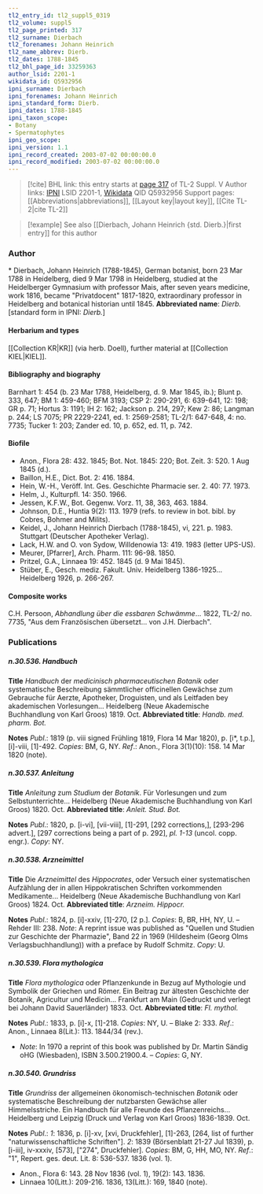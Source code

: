 ```yaml
---
tl2_entry_id: tl2_suppl5_0319
tl2_volume: suppl5
tl2_page_printed: 317
tl2_surname: Dierbach
tl2_forenames: Johann Heinrich
tl2_name_abbrev: Dierb.
tl2_dates: 1788-1845
tl2_bhl_page_id: 33259363
author_lsid: 2201-1
wikidata_id: Q5932956
ipni_surname: Dierbach
ipni_forenames: Johann Heinrich
ipni_standard_form: Dierb.
ipni_dates: 1788-1845
ipni_taxon_scope: 
- Botany
- Spermatophytes
ipni_geo_scope: 
ipni_version: 1.1
ipni_record_created: 2003-07-02 00:00:00.0
ipni_record_modified: 2003-07-02 00:00:00.0
---
```


> [!cite] BHL link: this entry starts at [page 317](https://www.biodiversitylibrary.org/page/33259363) of TL-2 Suppl. V
> Author links: [IPNI](https://www.ipni.org/a/2201-1) LSID 2201-1, [Wikidata](https://www.wikidata.org/wiki/Q5932956) QID Q5932956
> Support pages: [[Abbreviations|abbreviations]], [[Layout key|layout key]], [[Cite TL-2|cite TL-2]]

> [!example] See also [[Dierbach, Johann Heinrich {std. Dierb.}|first entry]] for this author

### Author

\* Dierbach, Johann Heinrich (1788-1845), German botanist, born 23 Mar 1788 in Heidelberg, died 9 Mar 1798 in Heidelberg, studied at the Heidelberger Gymnasium with professor Mais, after seven years medicine, work 1816, became "Privatdocent" 1817-1820, extraordinary professor in Heidelberg and botanical historian until 1845. 
**Abbreviated name**: *Dierb.* \[standard form in IPNI: *Dierb.*\]

#### Herbarium and types

[[Collection KR|KR]] (via herb. Doell), further material at [[Collection KIEL|KIEL]].

#### Bibliography and biography

Barnhart 1: 454 (b. 23 Mar 1788, Heidelberg, d. 9. Mar 1845, ib.); Blunt p. 333, 647; BM 1: 459-460; BFM 3193; CSP 2: 290-291, 6: 639-641, 12: 198; GR p. 71; Hortus 3: 1191; IH 2: 162; Jackson p. 214, 297; Kew 2: 86; Langman p. 244; LS 7075; PR 2229-2241, ed. 1: 2569-2581; TL-2/1: 647-648, 4: no. 7735; Tucker 1: 203; Zander ed. 10, p. 652, ed. 11, p. 742.

#### Biofile

- Anon., Flora 28: 432. 1845; Bot. Not. 1845: 220; Bot. Zeit. 3: 520. 1 Aug 1845 (d.).
- Baillon, H.E., Dict. Bot. 2: 416. 1884.
- Hein, W.-H., Veröff. Int. Ges. Geschichte Pharmacie ser. 2. 40: 77. 1973.
- Helm, J., Kulturpfl. 14: 350. 1966.
- Jessen, K.F.W., Bot. Gegenw. Vorz. 11, 38, 363, 463. 1884.
- Johnson, D.E., Huntia 9(2): 113. 1979 (refs. to review in bot. bibl. by Cobres, Bohmer and Milits).
- Keidel, J., Johann Heinrich Dierbach (1788-1845), vi, 221. p. 1983. Stuttgart (Deutscher Apotheker Verlag).
- Lack, H.W. and O. von Sydow, Willdenowia 13: 419. 1983 (letter UPS-US).
- Meurer, \[Pfarrer\], Arch. Pharm. 111: 96-98. 1850.
- Pritzel, G.A., Linnaea 19: 452. 1845 (d. 9 Mai 1845).
- Stüber, E., Gesch. mediz. Fakult. Univ. Heidelberg 1386-1925... Heidelberg 1926, p. 266-267.

#### Composite works

C.H. Persoon, *Abhandlung über die essbaren Schwämme*... 1822, TL-2/ no. 7735, "Aus dem Französischen übersetzt... von J.H. Dierbach".

### Publications

##### n.30.536. Handbuch

**Title**
*Handbuch* der *medicinisch pharmaceutischen Botanik* oder systematische Beschreibung sämmtlicher officinellen Gewächse zum Gebrauche für Aerzte, Apotheker, Droguisten, und als Leitfaden bey akademischen Vorlesungen... Heidelberg (Neue Akademische Buchhandlung von Karl Groos) 1819. Oct.
**Abbreviated title**: *Handb. med. pharm. Bot.*

**Notes**
*Publ*.: 1819 (p. viii signed Frühling 1819, Flora 14 Mar 1820), p. \[i\*, t.p.\], \[i\]-viii, \[1\]-492.
*Copies*: BM, G, NY.
*Ref*.: Anon., Flora 3(1)(10): 158. 14 Mar 1820 (note).

##### n.30.537. Anleitung

**Title**
*Anleitung* zum *Studium* der *Botanik*. Für Vorlesungen und zum Selbstunterrichte... Heidelberg (Neue Akademische Buchhandlung von Karl Groos) 1820. Oct.
**Abbreviated title**: *Anleit. Stud. Bot.*

**Notes**
*Publ*.: 1820, p. \[i-vi\], \[vii-viii\], \[1\]-291, \[292 corrections,\], \[293-296 advert.\], \[297 corrections being a part of p. 292\], *pl. 1-13* (uncol. copp. engr.). *Copy*: NY.

##### n.30.538. Arzneimittel

**Title**
Die *Arzneimittel* des *Hippocrates*, oder Versuch einer systematischen Aufzählung der in allen Hippokratischen Schriften vorkommenden Medikamente... Heidelberg (Neue Akademische Buchhandlung von Karl Groos) 1824. Oct.
**Abbreviated title**: *Arzneim. Hippocr.*

**Notes**
*Publ*.: 1824, p. \[i\]-xxiv, \[1\]-270, \[2 p.\]. *Copies*: B, BR, HH, NY, U. – Rehder III: 238.
*Note*: A reprint issue was published as "Quellen und Studien zur Geschichte der Pharmazie", Band 22 in 1969 (Hildesheim (Georg Olms Verlagsbuchhandlung)) with a preface by Rudolf Schmitz. *Copy*: U.

##### n.30.539. Flora mythologica

**Title**
*Flora mythologica* oder Pflanzenkunde in Bezug auf Mythologie und Symbolik der Griechen und Römer. Ein Beitrag zur ältesten Geschichte der Botanik, Agricultur und Medicin... Frankfurt am Main (Gedruckt und verlegt bei Johann David Sauerländer) 1833. Oct.
**Abbreviated title**: *Fl. mythol.*

**Notes**
*Publ*.: 1833, p. \[i\]-x, \[1\]-218. *Copies*: NY, U. – Blake 2: 333.
*Ref*.: Anon., Linnaea 8(Lit.): 113. 1844/34 (rev.).
- *Note*: In 1970 a reprint of this book was published by Dr. Martin Sändig oHG (Wiesbaden), ISBN 3.500.21900.4. – *Copies*: G, NY.

##### n.30.540. Grundriss

**Title**
*Grundriss* der allgemeinen ökonomisch-technischen *Botanik* oder systematische Beschreibung der nutzbarsten Gewächse aller Himmelsstriche. Ein Handbuch für alle Freunde des Pflanzenreichs... Heidelberg und Leipzig (Druck und Verlag von Karl Groos) 1836-1839. Oct.

**Notes**
*Publ*.: *1*: 1836, p. \[i\]-xv, \[xvi, Druckfehler\], \[1\]-263, \[264, list of further "naturwissenschaftliche Schriften"\].
*2*: 1839 (Börsenblatt 21-27 Jul 1839), p. \[i-iii\], iv-xxxiv, \[573\], \["274", Druckfehler\].
*Copies*: BM, G, HH, MO, NY.
*Ref*.: "1", Repert. ges. deut. Lit. 8: 536-537. 1836 (vol. 1).
- Anon., Flora 6: 143. 28 Nov 1836 (vol. 1), 19(2): 143. 1836.
- Linnaea 10(Litt.): 209-216. 1836, 13(Litt.): 169, 1840 (note).

